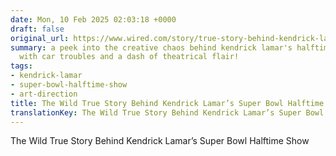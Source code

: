 ```yaml
---
date: Mon, 10 Feb 2025 02:03:18 +0000
draft: false
original_url: https://www.wired.com/story/true-story-behind-kendrick-lamar-super-bowl-halftime-show/
summary: a peek into the creative chaos behind kendrick lamar's halftime show - complete
  with car troubles and a dash of theatrical flair!
tags:
- kendrick-lamar
- super-bowl-halftime-show
- art-direction
title: The Wild True Story Behind Kendrick Lamar’s Super Bowl Halftime Show
translationKey: The Wild True Story Behind Kendrick Lamar’s Super Bowl Halftime Show
---
```


The Wild True Story Behind Kendrick Lamar’s Super Bowl Halftime Show